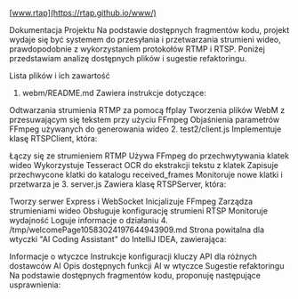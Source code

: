 [www.rtap](https://rtap.github.io/www/)

Dokumentacja Projektu
Na podstawie dostępnych fragmentów kodu, projekt wydaje się być systemem do przesyłania i przetwarzania strumieni wideo, prawdopodobnie z wykorzystaniem protokołów RTMP i RTSP. Poniżej przedstawiam analizę dostępnych plików i sugestie refaktoringu.

Lista plików i ich zawartość
1. webm/README.md
Zawiera instrukcje dotyczące:

Odtwarzania strumienia RTMP za pomocą ffplay
Tworzenia plików WebM z przesuwającym się tekstem przy użyciu FFmpeg
Objaśnienia parametrów FFmpeg używanych do generowania wideo
2. test2/client.js
Implementuje klasę RTSPClient, która:

Łączy się ze strumieniem RTMP
Używa FFmpeg do przechwytywania klatek wideo
Wykorzystuje Tesseract OCR do ekstrakcji tekstu z klatek
Zapisuje przechwycone klatki do katalogu received_frames
Monitoruje nowe klatki i przetwarza je
3. server.js
Zawiera klasę RTSPServer, która:

Tworzy serwer Express i WebSocket
Inicjalizuje FFmpeg
Zarządza strumieniami wideo
Obsługuje konfigurację strumieni RTSP
Monitoruje wydajność
Loguje informacje o działaniu
4. /tmp/welcomePage10583024197644943909.md
Strona powitalna dla wtyczki "AI Coding Assistant" do IntelliJ IDEA, zawierająca:

Informacje o wtyczce
Instrukcje konfiguracji kluczy API dla różnych dostawców AI
Opis dostępnych funkcji AI w wtyczce
Sugestie refaktoringu
Na podstawie dostępnych fragmentów kodu, proponuję następujące usprawnienia:
